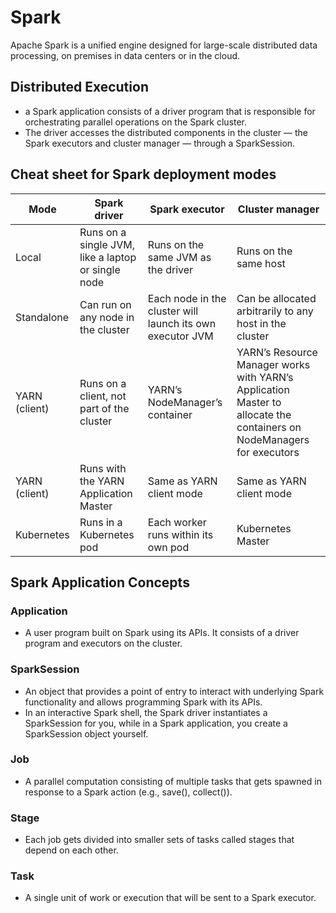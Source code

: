 # Spark
Apache Spark is a unified engine designed for large-scale distributed data processing, on premises in data centers or in the cloud.
## Distributed Execution
- a Spark application consists of a driver program that is responsible for orchestrating parallel operations on the Spark cluster. 
- The driver accesses the distributed components in the cluster — the Spark executors and cluster manager — through a SparkSession.
## Cheat sheet for Spark deployment modes
| Mode | Spark driver | Spark executor | Cluster manager |
| --- | --- | --- | --- |
| Local | Runs on a single JVM, like a laptop or single node | Runs on the same JVM as the driver | Runs on the same host |
| Standalone | Can run on any node in the cluster | Each node in the cluster will launch its own executor JVM | Can be allocated arbitrarily to any host in the cluster |
| YARN (client) | Runs on a client, not part of the cluster | YARN’s NodeManager’s container | YARN’s Resource Manager works with YARN’s Application Master to allocate the containers on NodeManagers for executors |
| YARN (client) | Runs with the YARN Application Master | Same as YARN client mode | Same as YARN client mode |
| Kubernetes | Runs in a Kubernetes pod | Each worker runs within its own pod | Kubernetes Master |
## Spark Application Concepts
### Application
- A user program built on Spark using its APIs. It consists of a driver program and executors on the cluster.
### SparkSession
- An object that provides a point of entry to interact with underlying Spark functionality and allows programming Spark with its APIs. 
- In an interactive Spark shell, the Spark driver instantiates a SparkSession for you, while in a Spark application, you create a SparkSession object yourself.
### Job
- A parallel computation consisting of multiple tasks that gets spawned in response to a Spark action (e.g., save(), collect()).
### Stage
- Each job gets divided into smaller sets of tasks called stages that depend on each other.
### Task
- A single unit of work or execution that will be sent to a Spark executor.

